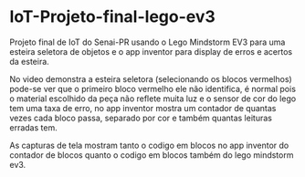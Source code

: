 # IoT-Projeto-final-lego-ev3

Projeto final de IoT do Senai-PR usando o Lego Mindstorm EV3 para uma esteira seletora de objetos e o app inventor para display de erros e acertos da esteira.

No video demonstra a esteira seletora (selecionando os blocos vermelhos) pode-se ver que o primeiro bloco vermelho ele não identifica, é normal pois o material escolhido da peça não reflete muita luz e o sensor de cor do lego tem uma taxa de erro, no app inventor mostra um contador de quantas vezes cada bloco passa, separado por cor e também quantas leituras erradas tem.

As capturas de tela mostram tanto o codigo em blocos no app inventor do contador de blocos quanto o codigo em blocos também do lego mindstorm ev3.
